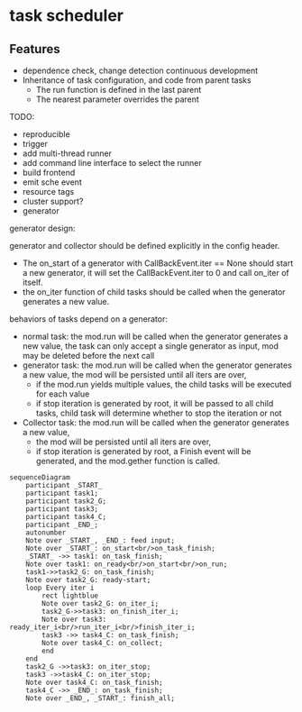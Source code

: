 # task scheduler

## Features

* dependence check, change detection continuous development
* Inheritance of task configuration, and code from parent tasks
  * The run function is defined in the last parent
  * The nearest parameter overrides the parent

TODO:

* reproducible
* trigger
* add multi-thread runner
* add command line interface to select the runner
* build frontend
* emit sche event
* resource tags
* cluster support?
* generator

generator design:

generator and collector should be defined explicitly in the config header.

* The on_start of a generator with CallBackEvent.iter == None should start
  a new generator, it will set the CallBackEvent.iter to 0 and call on_iter of itself.
* the on_iter function of child tasks should be called when the generator generates a new
  value.

behaviors of tasks depend on a generator:

* normal task: the mod.run will be called when the generator generates a new value,
  the task can only accept a single generator as input, mod may be deleted before the
  next call
* generator task: the mod.run will be called when the generator generates a new value,
  the mod will be persisted until all iters are over,
    * if the mod.run yields multiple values, the child tasks will be executed for each
      value
    * if stop iteration is generated by root, it will be passed to all child tasks, child
      task will determine whether to stop the iteration or not
* Collector task: the mod.run will be called when the generator generates a new value,
    * the mod will be persisted until all iters are over,
    * if stop iteration is generated by root, a Finish event will be generated, and the
      mod.gether function is called.


```mermaid
sequenceDiagram
    participant _START_
    participant task1;
    participant task2_G;
    participant task3;
    participant task4_C;
    participant _END_;
    autonumber
    Note over _START_, _END_: feed input;
    Note over _START_: on_start<br/>on_task_finish;
    _START_ ->> task1: on_task_finish;
    Note over task1: on_ready<br/>on_start<br/>on_run;
    task1->>task2_G: on_task_finish;
    Note over task2_G: ready-start;
    loop Every iter i
        rect lightblue
        Note over task2_G: on_iter_i;
        task2_G->>task3: on_finish_iter_i;
        Note over task3: ready_iter_i<br/>run_iter_i<br/>finish_iter_i;
        task3 ->> task4_C: on_task_finish;
        Note over task4_C: on_collect;
        end
    end
    task2_G ->>task3: on_iter_stop;
    task3 ->>task4_C: on_iter_stop;
    Note over task4_C: on_task_finish;
    task4_C ->> _END_: on_task_finish;
    Note over _END_, _START_: finish_all;
```
